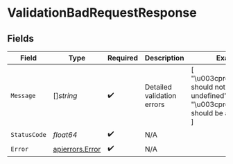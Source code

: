 # ValidationBadRequestResponse


## Fields

| Field                                                                                                   | Type                                                                                                    | Required                                                                                                | Description                                                                                             | Example                                                                                                 |
| ------------------------------------------------------------------------------------------------------- | ------------------------------------------------------------------------------------------------------- | ------------------------------------------------------------------------------------------------------- | ------------------------------------------------------------------------------------------------------- | ------------------------------------------------------------------------------------------------------- |
| `Message`                                                                                               | []*string*                                                                                              | :heavy_check_mark:                                                                                      | Detailed validation errors                                                                              | [<br/>"\u003cproperty\u003e should not be null or undefined",<br/>"\u003cproperty\u003e should be an integer"<br/>] |
| `StatusCode`                                                                                            | *float64*                                                                                               | :heavy_check_mark:                                                                                      | N/A                                                                                                     |                                                                                                         |
| `Error`                                                                                                 | [apierrors.Error](../../models/apierrors/error.md)                                                      | :heavy_check_mark:                                                                                      | N/A                                                                                                     |                                                                                                         |